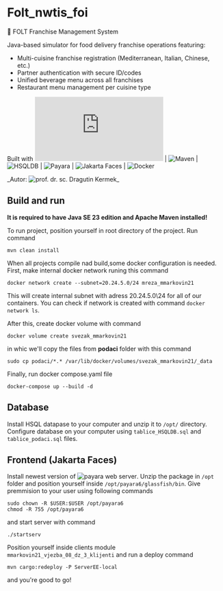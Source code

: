 # Folt_nwtis_foi
🏢 FOLT Franchise Management System

Java-based simulator for food delivery franchise operations featuring:
- Multi-cuisine franchise registration (Mediterranean, Italian, Chinese, etc.)
- Partner authentication with secure ID/codes  
- Unified beverage menu across all franchises
- Restaurant menu management per cuisine type

Built with ![Java SE 23](https://www.oracle.com/java/technologies/javase/jdk23-archive-downloads.html) | ![Maven](https://maven.apache.org/) | ![HSQLDB](https://hsqldb.org/) | ![Payara](https://www.payara.fish/) | ![Jakarta Faces](https://jakarta.ee/specifications/faces/) | ![Docker](https://www.docker.com/)

_Autor: ![prof. dr. sc. Dragutin Kermek_ ](https://www.foi.unizg.hr/hr/djelatnici/dragutin.kermek)

## Build and run

**It is required to have Java SE 23 edition and Apache Maven installed!**


To run project, position yourself in root directory of the project. Run command
```
mvn clean install
```

When all projects compile nad build,some docker configuration is needed. First, make internal docker network runing this command

```
docker network create --subnet=20.24.5.0/24 mreza_mmarkovin21
```
This will create internal subnet with adress 20.24.5.0\24 for all of our containers. You can check if network is created with command `docker network ls`.

After this, create docker volume with command

```
docker volume create svezak_mmarkovin21
```
in whic we'll copy the files from **podaci** folder with this command
```
sudo cp podaci/*.* /var/lib/docker/volumes/svezak_mmarkovin21/_data
```

Finally, run docker compose.yaml file
```
docker-compose up --build -d
```
## Database

Install HSQL datapase to your computer and unzip it to `/opt/` directory. Configure database on your computer using `tablice_HSQLDB.sql` and `tablice_podaci.sql` files. 

## Frontend (Jakarta Faces)

Install newest version of ![payara web server](https://www.payara.fish/downloads/payara-platform-community-edition/). Unzip the package in `/opt` folder and position yourself inside `/opt/payara6/glassfish/bin`.
Give premmision to your user using following commands
```
sudo chown -R $USER:$USER /opt/payara6
chmod -R 755 /opt/payara6
```

and start server with command
```
./startserv
```
Position yourself inside clients module ` mmarkovin21_vjezba_08_dz_3_klijenti` and run a deploy command
```
mvn cargo:redeploy -P ServerEE-local
```
and you're good to go!


